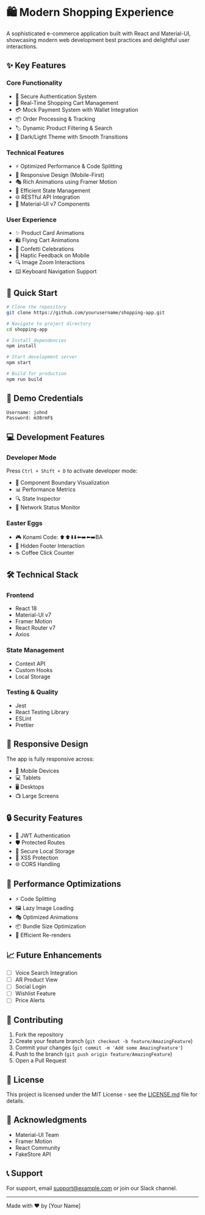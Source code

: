 # 🛍️ Modern Shopping Experience

A sophisticated e-commerce application built with React and Material-UI, showcasing modern web development best practices and delightful user interactions.

## ✨ Key Features

### Core Functionality 
- 🔐 Secure Authentication System
- 🛒 Real-Time Shopping Cart Management
- 💳 Mock Payment System with Wallet Integration
- 📦 Order Processing & Tracking
- 🏷️ Dynamic Product Filtering & Search
- 🌙 Dark/Light Theme with Smooth Transitions

### Technical Features
- ⚡ Optimized Performance & Code Splitting
- 📱 Responsive Design (Mobile-First)
- 🎭 Rich Animations using Framer Motion
- 🔄 Efficient State Management
- 🌐 RESTful API Integration
- 🎨 Material-UI v7 Components

### User Experience
- ✨ Product Card Animations
- 🛍️ Flying Cart Animations
- 🎉 Confetti Celebrations
- 📳 Haptic Feedback on Mobile
- 🔍 Image Zoom Interactions
- ⌨️ Keyboard Navigation Support

## 🚀 Quick Start

```bash
# Clone the repository
git clone https://github.com/yourusername/shopping-app.git

# Navigate to project directory
cd shopping-app

# Install dependencies
npm install

# Start development server
npm start

# Build for production
npm run build
```

## 🔑 Demo Credentials
```
Username: johnd
Password: m38rmF$
```

## 💻 Development Features

### Developer Mode
Press `Ctrl + Shift + D` to activate developer mode:
- 🎯 Component Boundary Visualization
- 📊 Performance Metrics
- 🔍 State Inspector
- 📡 Network Status Monitor

### Easter Eggs
- 🎮 Konami Code: ⬆️⬆️⬇️⬇️⬅️➡️⬅️➡️BA
- 🎯 Hidden Footer Interaction
- ☕ Coffee Click Counter

## 🛠️ Technical Stack

### Frontend
- React 18
- Material-UI v7
- Framer Motion
- React Router v7
- Axios

### State Management
- Context API
- Custom Hooks
- Local Storage

### Testing & Quality
- Jest
- React Testing Library
- ESLint
- Prettier

## 📱 Responsive Design

The app is fully responsive across:
- 📱 Mobile Devices
- 💻 Tablets
- 🖥️ Desktops
- 📺 Large Screens

## 🔒 Security Features

- 🔑 JWT Authentication
- 🛡️ Protected Routes
- 🔐 Secure Local Storage
- 🚫 XSS Protection
- 🌐 CORS Handling

## 🎯 Performance Optimizations

- ⚡ Code Splitting
- 🖼️ Lazy Image Loading
- 🎭 Optimized Animations
- 📦 Bundle Size Optimization
- 🔄 Efficient Re-renders

## 📈 Future Enhancements

- [ ] Voice Search Integration
- [ ] AR Product View
- [ ] Social Login
- [ ] Wishlist Feature
- [ ] Price Alerts

## 🤝 Contributing

1. Fork the repository
2. Create your feature branch (`git checkout -b feature/AmazingFeature`)
3. Commit your changes (`git commit -m 'Add some AmazingFeature'`)
4. Push to the branch (`git push origin feature/AmazingFeature`)
5. Open a Pull Request

## 📝 License

This project is licensed under the MIT License - see the [LICENSE.md](LICENSE.md) file for details.

## 🙏 Acknowledgments

- Material-UI Team
- Framer Motion
- React Community
- FakeStore API

## 📞 Support

For support, email support@example.com or join our Slack channel.

---

Made with ❤️ by [Your Name]